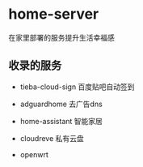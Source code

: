# home-server

在家里部署的服务提升生活幸福感

## 收录的服务

* tieba-cloud-sign 百度贴吧自动签到

* adguardhome 去广告dns

* home-assistant 智能家居

* cloudreve 私有云盘

* openwrt
